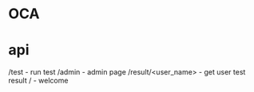 # OCA
# api
/test - run test
/admin - admin page
/result/<user_name> - get user test result
/ - welcome 
